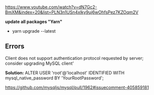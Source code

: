 https://www.youtube.com/watch?v=dN7Gc2-BmXM&index=20&list=PLN3n1USn4xlky9uj6wOhfsPez7KZOqm2V

**update all packages "Yarn"**
- yarn upgrade --latest

## Errors

Client does not support authentication protocol requested by server; consider upgrading MySQL client'

**Solution:** ALTER USER 'root'@'localhost' IDENTIFIED WITH mysql_native_password BY 'YourRootPassword';

https://github.com/mysqljs/mysql/pull/1962#issuecomment-405859181
